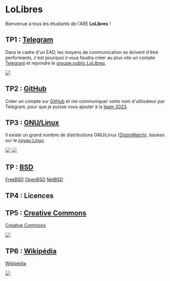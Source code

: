 # LoLibres

Bienvenue à tous les étudiants de l'ARE **LoLibres** !

## TP1 : [Telegram](https://fr.wikipedia.org/wiki/Telegram_(application))

Dans le cadre d'un EAD, les moyens de communication se doivent d'être performants, c'est pourquoi il vous faudra créer au plus vite un compte [Telegram](https://telegram.org) et rejoindre le [groupe public LoLibres](https://lolibres.t.me).

![](https://upload.wikimedia.org/wikipedia/commons/thumb/8/83/Telegram_2019_Logo.svg/240px-Telegram_2019_Logo.svg.png)

## TP2 : [GitHub](https://fr.wikipedia.org/wiki/GitHub)

Créer un compte sur [GitHub](https://github.com) et me communiquer votre nom d'utilisateur par Telegram, pour que je puisse vous ajouter à la [team 2023](https://github.com/orgs/LoLibres/teams/2023).

## TP3 : [GNU/Linux](https://fr.wikipedia.org/wiki/Linux)

Il existe un grand nombre de distributions GNU/Linux ([DistroWatch](https://distrowatch.com)), basées sur le [noyau Linux](https://www.kernel.org).

![](https://upload.wikimedia.org/wikipedia/en/thumb/2/22/Heckert_GNU_white.svg/246px-Heckert_GNU_white.svg.png)
![](https://upload.wikimedia.org/wikipedia/commons/thumb/3/35/Tux.svg/202px-Tux.svg.png)

## TP : [BSD](https://fr.wikipedia.org/wiki/Berkeley_Software_Distribution)
[FreeBSD](https://www.freebsd.org)
[OpenBSD](https://www.openbsd.org)
[NetBSD](https://www.netbsd.org)

## TP4 : Licences

## TP5 : [Creative Commons](https://fr.wikipedia.org/wiki/Creative_Commons)

[Creative Commons](https://creativecommons.org)

![](https://upload.wikimedia.org/wikipedia/commons/thumb/a/a3/Cc.logo.circle.svg/240px-Cc.logo.circle.svg.png)

## TP6 : [Wikipédia](https://fr.wikipedia.org/wiki/Wikip%C3%A9dia)

[Wikipédia](https://www.wikipedia.org)

![](https://upload.wikimedia.org/wikipedia/commons/thumb/a/a3/Wikipedia-logo-v2-square.svg/240px-Wikipedia-logo-v2-square.svg.png)
